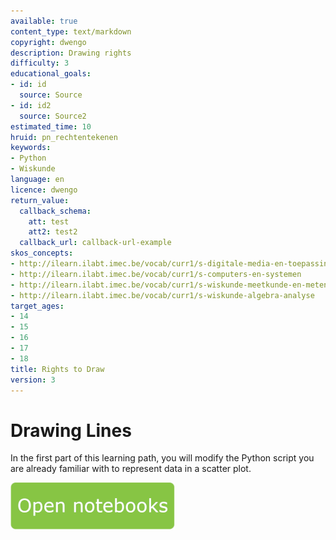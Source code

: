 ```yaml
---
available: true
content_type: text/markdown
copyright: dwengo
description: Drawing rights
difficulty: 3
educational_goals:
- id: id
  source: Source
- id: id2
  source: Source2
estimated_time: 10
hruid: pn_rechtentekenen
keywords:
- Python
- Wiskunde
language: en
licence: dwengo
return_value:
  callback_schema:
    att: test
    att2: test2
  callback_url: callback-url-example
skos_concepts:
- http://ilearn.ilabt.imec.be/vocab/curr1/s-digitale-media-en-toepassingen
- http://ilearn.ilabt.imec.be/vocab/curr1/s-computers-en-systemen
- http://ilearn.ilabt.imec.be/vocab/curr1/s-wiskunde-meetkunde-en-metend-rekenen
- http://ilearn.ilabt.imec.be/vocab/curr1/s-wiskunde-algebra-analyse
target_ages:
- 14
- 15
- 16
- 17
- 18
title: Rights to Draw
version: 3
---
```

# Drawing Lines
In the first part of this learning path, you will modify the Python script you are already familiar with to represent data in a scatter plot.

[![](embed/Knop.png "Button")](https://kiks.ilabt.imec.be/jupyterhub/?id=0401 "Notebooks Drawing Lines")